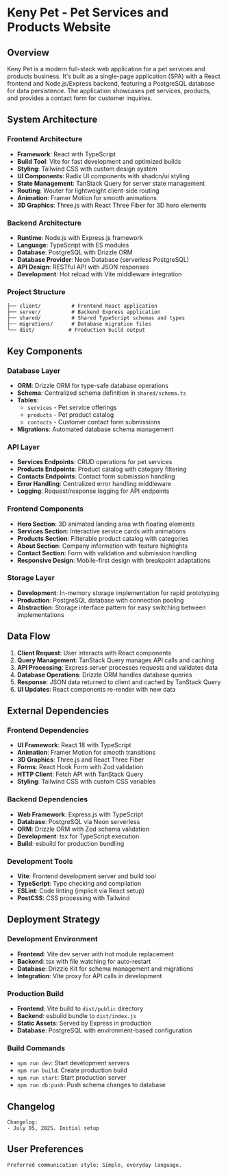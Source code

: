 # Keny Pet - Pet Services and Products Website

## Overview

Keny Pet is a modern full-stack web application for a pet services and products business. It's built as a single-page application (SPA) with a React frontend and Node.js/Express backend, featuring a PostgreSQL database for data persistence. The application showcases pet services, products, and provides a contact form for customer inquiries.

## System Architecture

### Frontend Architecture
- **Framework**: React with TypeScript
- **Build Tool**: Vite for fast development and optimized builds
- **Styling**: Tailwind CSS with custom design system
- **UI Components**: Radix UI components with shadcn/ui styling
- **State Management**: TanStack Query for server state management
- **Routing**: Wouter for lightweight client-side routing
- **Animation**: Framer Motion for smooth animations
- **3D Graphics**: Three.js with React Three Fiber for 3D hero elements

### Backend Architecture
- **Runtime**: Node.js with Express.js framework
- **Language**: TypeScript with ES modules
- **Database**: PostgreSQL with Drizzle ORM
- **Database Provider**: Neon Database (serverless PostgreSQL)
- **API Design**: RESTful API with JSON responses
- **Development**: Hot reload with Vite middleware integration

### Project Structure
```
├── client/          # Frontend React application
├── server/          # Backend Express application
├── shared/          # Shared TypeScript schemas and types
├── migrations/      # Database migration files
└── dist/           # Production build output
```

## Key Components

### Database Layer
- **ORM**: Drizzle ORM for type-safe database operations
- **Schema**: Centralized schema definition in `shared/schema.ts`
- **Tables**: 
  - `services` - Pet service offerings
  - `products` - Pet product catalog
  - `contacts` - Customer contact form submissions
- **Migrations**: Automated database schema management

### API Layer
- **Services Endpoints**: CRUD operations for pet services
- **Products Endpoints**: Product catalog with category filtering
- **Contacts Endpoints**: Contact form submission handling
- **Error Handling**: Centralized error handling middleware
- **Logging**: Request/response logging for API endpoints

### Frontend Components
- **Hero Section**: 3D animated landing area with floating elements
- **Services Section**: Interactive service cards with animations
- **Products Section**: Filterable product catalog with categories
- **About Section**: Company information with feature highlights
- **Contact Section**: Form with validation and submission handling
- **Responsive Design**: Mobile-first design with breakpoint adaptations

### Storage Layer
- **Development**: In-memory storage implementation for rapid prototyping
- **Production**: PostgreSQL database with connection pooling
- **Abstraction**: Storage interface pattern for easy switching between implementations

## Data Flow

1. **Client Request**: User interacts with React components
2. **Query Management**: TanStack Query manages API calls and caching
3. **API Processing**: Express server processes requests and validates data
4. **Database Operations**: Drizzle ORM handles database queries
5. **Response**: JSON data returned to client and cached by TanStack Query
6. **UI Updates**: React components re-render with new data

## External Dependencies

### Frontend Dependencies
- **UI Framework**: React 18 with TypeScript
- **Animation**: Framer Motion for smooth transitions
- **3D Graphics**: Three.js and React Three Fiber
- **Forms**: React Hook Form with Zod validation
- **HTTP Client**: Fetch API with TanStack Query
- **Styling**: Tailwind CSS with custom CSS variables

### Backend Dependencies
- **Web Framework**: Express.js with TypeScript
- **Database**: PostgreSQL via Neon serverless
- **ORM**: Drizzle ORM with Zod schema validation
- **Development**: tsx for TypeScript execution
- **Build**: esbuild for production bundling

### Development Tools
- **Vite**: Frontend development server and build tool
- **TypeScript**: Type checking and compilation
- **ESLint**: Code linting (implicit via React setup)
- **PostCSS**: CSS processing with Tailwind

## Deployment Strategy

### Development Environment
- **Frontend**: Vite dev server with hot module replacement
- **Backend**: tsx with file watching for auto-restart
- **Database**: Drizzle Kit for schema management and migrations
- **Integration**: Vite proxy for API calls in development

### Production Build
- **Frontend**: Vite build to `dist/public` directory
- **Backend**: esbuild bundle to `dist/index.js`
- **Static Assets**: Served by Express in production
- **Database**: PostgreSQL with environment-based configuration

### Build Commands
- `npm run dev`: Start development servers
- `npm run build`: Create production build
- `npm run start`: Start production server
- `npm run db:push`: Push schema changes to database

## Changelog

```
Changelog:
- July 05, 2025. Initial setup
```

## User Preferences

```
Preferred communication style: Simple, everyday language.
```